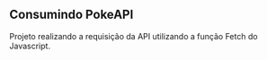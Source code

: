 ## Consumindo PokeAPI
Projeto realizando a requisição da API utilizando a função Fetch do Javascript.
